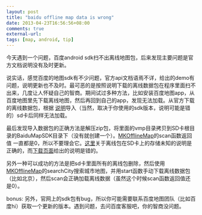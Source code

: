 ```yaml
---
layout: post
title: "baidu offline map data is wrong"
date: 2013-04-23T16:56:56+08:00
comments: true
external-url: 
tags: [map, android, tip]
---
```


今天遇到一个问题，百度android sdk扫不出离线地图包，后来发现主要问题是官方文档说明没有及时更新。


说实话，感觉百度的地图sdk有不少问题，官方api文档语焉不详，给出的demo有问题，说明更新也不及时。最可恶的是按照说明下载的离线数据包在程序里面扫不出来，几度让人怀疑自己的智商。期间试过多种方法，比如安装百度地图app，从百度地图里先下载离线地图，然后再回到自己的app，发现无法加载。从官方下载的离线数据包，根据
[说明][2]导入（当然，取决于你使用的sdk版本，说明可能是错的）sd卡后同样无法加载。


最后发现导入数据包的正确方法是解压zip包，将里面的vmp目录拷贝到SD卡根目录的BaiduMapSDK目录下（没有就创建一个）。[MKOfflineMap][1]的scan函数返回值
一直都是0，所以不要理会它。[这里][3]关于离线包在SD卡上的存储未知的说明是正确的，而[下载页面][2]给出的说明是错的。

另外一种可以成功的方法是把sd卡里面所有的离线包删除，然后使用[MKOfflineMap][1]的searchCity搜索城市地图，并用start函数手动下载离线数据包（比如北京），然后scan会正确加载离线数据（虽然这个时候scan函数返回值还是0）。

bonus: 另外，官网上的sdk包有bug，所以你可能需要联系百度地图团队（比如百度hi）获取一个更新的版本。遇到问题，去问百度客服吧，你的智商没问题。

[1]: http://developer.baidu.com/map/android_refer/index.html
[2]: http://shouji.baidu.com/map/map.html?from=3052
[3]: http://developer.baidu.com/map/sdkandev-10.htm
